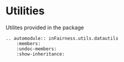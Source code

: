 # Utilities

Utilites provided in the package


```{eval-rst}
.. automodule:: inFairness.utils.datautils
    :members:
    :undoc-members:
    :show-inheritance:
```